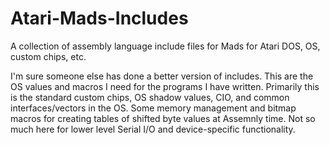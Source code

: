 # Atari-Mads-Includes
A collection of assembly language include files for Mads for Atari DOS, OS, custom chips, etc.

I'm sure someone else has done a better version of includes.  This are the OS values and macros I need for the programs I have written.   Primarily this is the standard custom chips, OS shadow values, CIO, and common interfaces/vectors in the OS.  Some memory management and bitmap macros for creating tables of shifted byte values at Assemnly time.   Not so much here for lower level Serial I/O and device-specific functionality.
